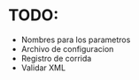 # TODO:

* Nombres para los parametros
* Archivo de configuracion
* Registro de corrida
* Validar XML
